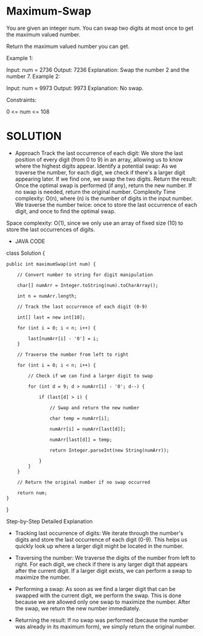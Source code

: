 # Maximum-Swap

You are given an integer num. You can swap two digits at most once to get the maximum valued number.

Return the maximum valued number you can get.

 

Example 1:

Input: num = 2736
Output: 7236
Explanation: Swap the number 2 and the number 7.
Example 2:

Input: num = 9973
Output: 9973
Explanation: No swap.
 

Constraints:

0 <= num <= 108

# SOLUTION

* Approach
Track the last occurrence of each digit: We store the last position of every digit (from 0 to 9) in an array, allowing us to know where the highest digits appear.
Identify a potential swap: As we traverse the number, for each digit, we check if there's a larger digit appearing later. If we find one, we swap the two digits.
Return the result: Once the optimal swap is performed (if any), return the new number. If no swap is needed, return the original number.
Complexity
Time complexity:
O(n), where (n) is the number of digits in the input number. We traverse the number twice: once to store the last occurrence of each digit, and once to find the optimal swap.

Space complexity:
O(1), since we only use an array of fixed size (10) to store the last occurrences of digits.

* JAVA CODE

class Solution {

    public int maximumSwap(int num) {
    
        // Convert number to string for digit manipulation
        
        char[] numArr = Integer.toString(num).toCharArray();
        
        int n = numArr.length;

        // Track the last occurrence of each digit (0-9)
        
        int[] last = new int[10];
        
        for (int i = 0; i < n; i++) {
        
            last[numArr[i] - '0'] = i;
        }

        // Traverse the number from left to right
        
        for (int i = 0; i < n; i++) {
        
            // Check if we can find a larger digit to swap
            
            for (int d = 9; d > numArr[i] - '0'; d--) {
            
                if (last[d] > i) {
                
                    // Swap and return the new number
                    
                    char temp = numArr[i];
                    
                    numArr[i] = numArr[last[d]];
                    
                    numArr[last[d]] = temp;
                    
                    return Integer.parseInt(new String(numArr));
                    
                }
            }
        }

        // Return the original number if no swap occurred
        
        return num;
    }
}

Step-by-Step Detailed Explanation

* Tracking last occurrence of digits:
We iterate through the number's digits and store the last occurrence of each digit (0-9). This helps us quickly look up where a larger digit might be located in the number.

* Traversing the number:
We traverse the digits of the number from left to right. For each digit, we check if there is any larger digit that appears after the current digit. If a larger digit exists, we can perform a swap to maximize the number.

* Performing a swap:
As soon as we find a larger digit that can be swapped with the current digit, we perform the swap. This is done because we are allowed only one swap to maximize the number. After the swap, we return the new number immediately.

* Returning the result:
If no swap was performed (because the number was already in its maximum form), we simply return the original number.
